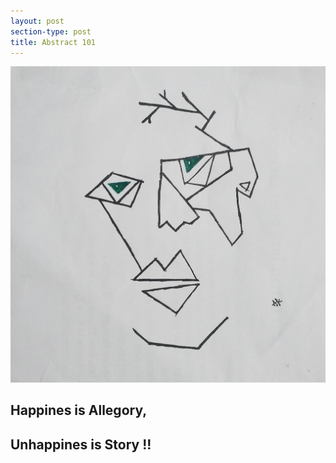 ```yaml
---
layout: post
section-type: post
title: Abstract 101
---
```

![Image](https://github.com/akshayshete057/akshayshete057.github.io/blob/master/img/blog/abstract101.jpeg)

## Happines is Allegory,

## Unhappines is Story !!
